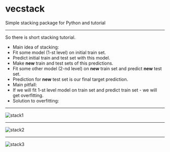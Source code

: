 # vecstack
Simple stacking package for Python and tutorial

***
So there is short stacking tutorial.
* Main idea of stacking: 
*  Fit some model (1-st level) on initial train set.
*  Predict initial train and test set with this model. 
*  Make **new** train and test sets of this predictions.
*  Fit some other model (2-nd level) on **new** train set and predict **new** test set.
*  Prediction for **new** test set is our final target prediction.
* Main pitfall:
*  If we will fit 1-st level model on train set and predict train set - we will get overfitting.
* Solution to overfitting:
  

***
![stack1](https://github.com/vecxoz/vecstack/blob/master/tutorial/dia1.png "Fold 1 of 3")
***
![stack2](https://github.com/vecxoz/vecstack/blob/master/tutorial/dia2.png "Fold 2 of 3")
***
![stack3](https://github.com/vecxoz/vecstack/blob/master/tutorial/dia3.png "Fold 3 of 3")
